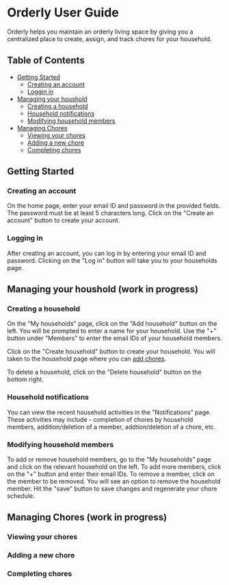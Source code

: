 # Orderly User Guide

Orderly helps you maintain an orderly living space by giving you a centralized place to create, assign, and track chores for your household.

## Table of Contents

  * [Getting Started](#getting-started)
    + [Creating an account](#creating-an-account)
    + [Loggin in](#loggin-in)
  * [Managing your houshold](#managing-your-houshold)
    + [Creating a household](#creating-a-household)
    + [Household notifications](#household-notifications)
    + [Modifying household members](#modifying-household-members)
  * [Managing Chores](#managing-chores)
    + [Viewing your chores](#viewing-your-chores)
    + [Adding a new chore](#adding-a-new-chore)
    + [Completing chores](#completing-chores)

## Getting Started

### Creating an account

On the home page, enter your email ID and password in the provided fields. The password must be at least 5 characters long. Click on the "Create an account" button to create your account.

### Logging in

After creating an account, you can log in by entering your email ID and password. Clicking on the "Log in" button will take you to your households page.

## Managing your houshold (work in progress)

### Creating a household

On the "My households" page, click on the "Add household" button on the left. You will be prompted to enter a name for your household. Use the "+" button under "Members" to enter the email IDs of your household members.

Click on the "Create household" button to create your household. You will taken to the household page where you can [add chores](#adding-a-new-chore). 

To delete a household, click on the "Delete household" button on the bottom right.

### Household notifications

You can view the recent household activities in the "Notifications" page. These activities may include - completion of chores by household members, addition/deletion of a member, addtion/deletion of a chore, etc.

### Modifying household members

To add or remove household members, go to the "My households" page and click on the relevant household on the left. To add more members, click on the "+" button and enter their email IDs. To remove a member, click on the member to be removed. You will see an option to remove the household member. Hit the "save" button to save changes and regenerate your chore schedule.

## Managing Chores (work in progress)

### Viewing your chores

### Adding a new chore

### Completing chores

